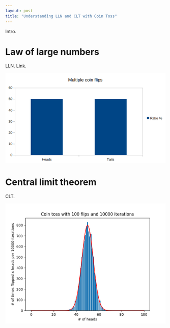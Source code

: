 ```yaml
---
layout: post
title: "Understanding LLN and CLT with Coin Toss"
---
```


Intro.

# Law of large numbers

LLN. [Link][lln].

![Flips][fig_clt_flips]

# Central limit theorem

CLT.

![Example][fig_clt_cointoss]

[fig_clt_flips]: /assets/clt/flips.png
[fig_clt_cointoss]: /assets/clt/ex.png

[lln]: https://en.wikipedia.org/wiki/Law_of_large_numbers
